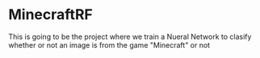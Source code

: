 # MinecraftRF
This is going to be the project where we train a Nueral Network to clasify whether or not an image is from the game "Minecraft" or not
